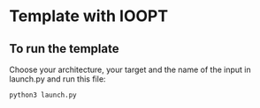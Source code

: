 # Template with IOOPT

## To run the template

Choose your architecture, your target and the name of the input in launch.py and run this file:

```sh
python3 launch.py
```